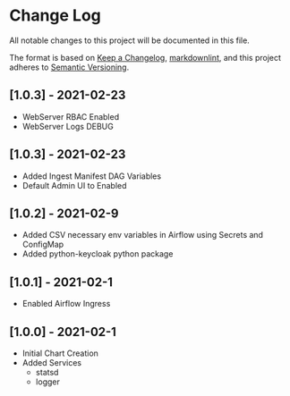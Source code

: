 # Change Log

All notable changes to this project will be documented in this file.

The format is based on [Keep a Changelog](https://keepachangelog.com/en/1.0.0/),
[markdownlint](https://dlaa.me/markdownlint/),
and this project adheres to [Semantic Versioning](https://semver.org/spec/v2.0.0.html).


## [1.0.3] - 2021-02-23

- WebServer RBAC Enabled
- WebServer Logs DEBUG


## [1.0.3] - 2021-02-23

- Added Ingest Manifest DAG Variables
- Default Admin UI to Enabled


## [1.0.2] - 2021-02-9

- Added CSV necessary env variables in Airflow using Secrets and ConfigMap
- Added python-keycloak python package


## [1.0.1] - 2021-02-1

- Enabled Airflow Ingress


## [1.0.0] - 2021-02-1

- Initial Chart Creation
- Added Services
  - statsd
  - logger

